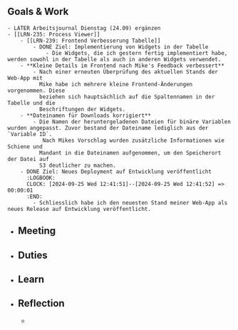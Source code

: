 ## Goals & Work
	- LATER Arbeitsjournal Dienstag (24.09) ergänzen
	- [[LRN-235: Process Viewer]]
		- [[LRN-239: Frontend Verbesserung Tabelle]]
			- DONE Ziel: Implementierung von Widgets in der Tabelle
				- Die Widgets, die ich gestern fertig implementiert habe, werden sowohl in der Tabelle als auch in anderen Widgets verwendet.
		- **Kleine Details im Frontend nach Mike's Feedback verbessert**
			- Nach einer erneuten Überprüfung des aktuellen Stands der Web-App mit 
			  Mike habe ich mehrere kleine Frontend-Änderungen vorgenommen. Diese 
			  beziehen sich hauptsächlich auf die Spaltennamen in der Tabelle und die 
			  Beschriftungen der Widgets.
		- **Dateinamen für Downloads korrigiert**
			- Die Namen der heruntergeladenen Dateien für binäre Variablen wurden angepasst. Zuvor bestand der Dateiname lediglich aus der `Variable ID`.
			   Nach Mikes Vorschlag wurden zusätzliche Informationen wie Schiene und 
			  Mandant in die Dateinamen aufgenommen, um den Speicherort der Datei auf 
			  S3 deutlicher zu machen.
		- DONE Ziel: Neues Deployment auf Entwicklung veröffentlicht
		  :LOGBOOK:
		  CLOCK: [2024-09-25 Wed 12:41:51]--[2024-09-25 Wed 12:41:52] => 00:00:01
		  :END:
			- Schliesslich habe ich den neuesten Stand meiner Web-App als neues Release auf Entwicklung veröffentlicht.
- ## Meeting
- ## Duties
- ## Learn
- ## Reflection
	-